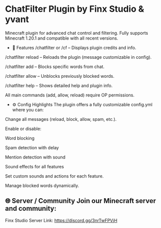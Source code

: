 
# ChatFilter Plugin by Finx Studio & yvant


Minecraft plugin for advanced chat control and filtering. Fully supports Minecraft 1.20.1 and compatible with all recent versions.

- 🔹 Features
/chatfilter or /cf – Displays plugin credits and info.

/chatfilter reload – Reloads the plugin (message customizable in config).

/chatfilter add <word> – Blocks specific words from chat.

/chatfilter allow <word> – Unblocks previously blocked words.

/chatfilter help – Shows detailed help and plugin info.

All main commands (add, allow, reload) require OP permissions.

- ⚙️ Config Highlights
The plugin offers a fully customizable config.yml where you can:

Change all messages (reload, block, allow, spam, etc.).

Enable or disable:

Word blocking

Spam detection with delay

Mention detection with sound

Sound effects for all features

Set custom sounds and actions for each feature.

Manage blocked words dynamically.




🌐 Server / Community
Join our Minecraft server and community:
-
Finx Studio
Server Link: https://discord.gg/3nrTwFPVjH
